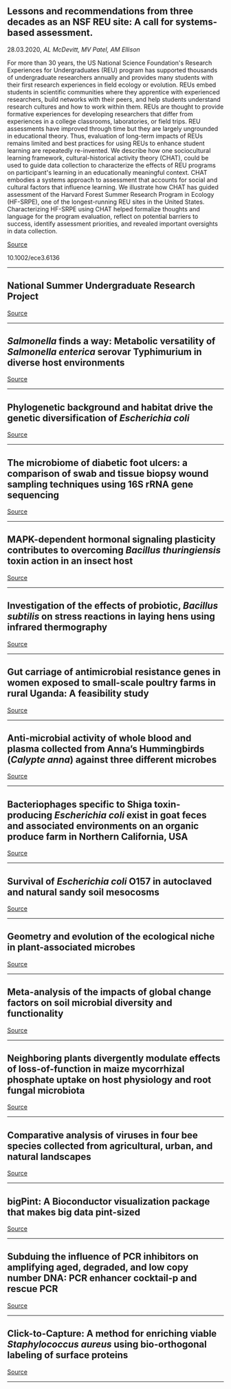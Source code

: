 ## Lessons and recommendations from three decades as an NSF REU site: A call for systems-based assessment.
 28.03.2020, _AL McDevitt, MV Patel, AM Ellison_


For more than 30 years, the US National Science Foundation's Research Experiences for Undergraduates (REU) program has supported thousands of undergraduate researchers annually and provides many students with their first research experiences in field ecology or evolution. REUs embed students in scientific communities where they apprentice with experienced researchers, build networks with their peers, and help students understand research cultures and how to work within them. REUs are thought to provide formative experiences for developing researchers that differ from experiences in a college classrooms, laboratories, or field trips. REU assessments have improved through time but they are largely ungrounded in educational theory. Thus, evaluation of long-term impacts of REUs remains limited and best practices for using REUs to enhance student learning are repeatedly re-invented. We describe how one sociocultural learning framework, cultural-historical activity theory (CHAT), could be used to guide data collection to characterize the effects of REU programs on participant's learning in an educationally meaningful context. CHAT embodies a systems approach to assessment that accounts for social and cultural factors that influence learning. We illustrate how CHAT has guided assessment of the Harvard Forest Summer Research Program in Ecology (HF-SRPE), one of the longest-running REU sites in the United States. Characterizing HF-SRPE using CHAT helped formalize thoughts and language for the program evaluation, reflect on potential barriers to success, identify assessment priorities, and revealed important oversights in data collection.

[Source](https://nsurp.org/)

10.1002/ece3.6136

---

## National Summer Undergraduate Research Project

[Source](https://nsurp.org/)

---

## <em>Salmonella</em> finds a way: Metabolic versatility of <em>Salmonella enterica</em> serovar Typhimurium in diverse host environments

[Source](https://journals.plos.org/plospathogens/article?id=10.1371/journal.ppat.1008540)

---

## Phylogenetic background and habitat drive the genetic diversification of <em>Escherichia coli</em>

[Source](https://journals.plos.org/plosgenetics/article?id=10.1371/journal.pgen.1008866)

---

## The microbiome of diabetic foot ulcers: a comparison of swab and tissue biopsy wound sampling techniques using 16S rRNA gene sequencing

[Source](https://bmcmicrobiol.biomedcentral.com/articles/10.1186/s12866-020-01843-2)

---

## MAPK-dependent hormonal signaling plasticity contributes to overcoming <em>Bacillus thuringiensis </em>toxin action in an insect host

[Source](https://www.nature.com/articles/s41467-020-16608-8?)

---

## Investigation of the effects of probiotic, <em>Bacillus subtilis</em> on stress reactions in laying hens using infrared thermography

[Source](https://journals.plos.org/plosone/article?id=10.1371/journal.pone.0234117)

---

## Gut carriage of antimicrobial resistance genes in women exposed to small-scale poultry farms in rural Uganda: A feasibility study

[Source](https://journals.plos.org/plosone/article?id=10.1371/journal.pone.0229699#abstract0)

---

## Anti-microbial activity of whole blood and plasma collected from Anna’s Hummingbirds (<em>Calypte anna</em>) against three different microbes

[Source](https://journals.plos.org/plosone/article?id=10.1371/journal.pone.0234239)

---

## Bacteriophages specific to Shiga toxin-producing <em>Escherichia coli</em> exist in goat feces and associated environments on an organic produce farm in Northern California, USA

[Source](https://journals.plos.org/plosone/article?id=10.1371/journal.pone.0234438)

---

## Survival of <em>Escherichia coli </em>O157 in autoclaved and natural sandy soil mesocosms

[Source](https://journals.plos.org/plosone/article?id=10.1371/journal.pone.0234562)

---

## Geometry and evolution of the ecological niche in plant-associated microbes

[Source](https://www.nature.com/articles/s41467-020-16778-5?)

---

## Meta-analysis of the impacts of global change factors on soil microbial diversity and functionality

[Source](https://www.nature.com/articles/s41467-020-16881-7?)

---

## Neighboring plants divergently modulate effects of loss-of-function in maize mycorrhizal phosphate uptake on host physiology and root fungal microbiota

[Source](https://journals.plos.org/plosone/article?id=10.1371/journal.pone.0232633)

---

## Comparative analysis of viruses in four bee species collected from agricultural, urban, and natural landscapes

[Source](https://journals.plos.org/plosone/article?id=10.1371/journal.pone.0234431)

---

## bigPint: A Bioconductor visualization package that makes big data pint-sized 

[Source](https://journals.plos.org/ploscompbiol/article?id=10.1371/journal.pcbi.1007912)

---

## Subduing the influence of PCR inhibitors on amplifying aged, degraded, and low copy number DNA: PCR enhancer cocktail-p and rescue PCR

[Source](https://journals.plos.org/plosone/article?id=10.1371/journal.pone.0234745)

---

## Click-to-Capture: A method for enriching viable <em>Staphylococcus aureus </em>using bio-orthogonal labeling of surface proteins

[Source](https://journals.plos.org/plosone/article?id=10.1371/journal.pone.0234542)

---

